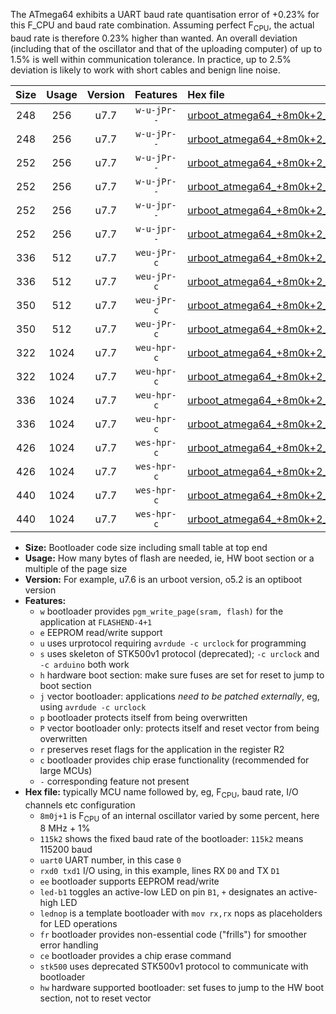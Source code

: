 The ATmega64 exhibits a UART baud rate quantisation error of +0.23% for this F_CPU and baud rate combination. Assuming perfect F<sub>CPU</sub>, the actual baud rate is therefore 0.23% higher than wanted. An overall deviation (including that of the oscillator and that of the uploading computer) of up to 1.5% is well within communication tolerance. In practice, up to 2.5% deviation is likely to work with short cables and benign line noise.

|Size|Usage|Version|Features|Hex file|
|:-:|:-:|:-:|:-:|:--|
|248|256|u7.7|`w-u-jPr--`|[urboot_atmega64_+8m0k+2_++19k2_uart1_rxd2_txd3_led+b5.hex](https://raw.githubusercontent.com/stefanrueger/urboot.hex/main/mcus/atmega64/internal_oscillator/fcpu_+8m0k+2/br_++19k2/urboot_atmega64_+8m0k+2_++19k2_uart1_rxd2_txd3_led+b5.hex)|
|248|256|u7.7|`w-u-jPr--`|[urboot_atmega64_+8m0k+2_++19k2_uart1_rxd2_txd3_lednop.hex](https://raw.githubusercontent.com/stefanrueger/urboot.hex/main/mcus/atmega64/internal_oscillator/fcpu_+8m0k+2/br_++19k2/urboot_atmega64_+8m0k+2_++19k2_uart1_rxd2_txd3_lednop.hex)|
|252|256|u7.7|`w-u-jPr--`|[urboot_atmega64_+8m0k+2_++19k2_uart0_rxe0_txe1_led+b5_fr.hex](https://raw.githubusercontent.com/stefanrueger/urboot.hex/main/mcus/atmega64/internal_oscillator/fcpu_+8m0k+2/br_++19k2/urboot_atmega64_+8m0k+2_++19k2_uart0_rxe0_txe1_led+b5_fr.hex)|
|252|256|u7.7|`w-u-jPr--`|[urboot_atmega64_+8m0k+2_++19k2_uart0_rxe0_txe1_lednop_fr.hex](https://raw.githubusercontent.com/stefanrueger/urboot.hex/main/mcus/atmega64/internal_oscillator/fcpu_+8m0k+2/br_++19k2/urboot_atmega64_+8m0k+2_++19k2_uart0_rxe0_txe1_lednop_fr.hex)|
|252|256|u7.7|`w-u-jpr--`|[urboot_atmega64_+8m0k+2_++19k2_uart1_rxd2_txd3_led+b5_fr.hex](https://raw.githubusercontent.com/stefanrueger/urboot.hex/main/mcus/atmega64/internal_oscillator/fcpu_+8m0k+2/br_++19k2/urboot_atmega64_+8m0k+2_++19k2_uart1_rxd2_txd3_led+b5_fr.hex)|
|252|256|u7.7|`w-u-jpr--`|[urboot_atmega64_+8m0k+2_++19k2_uart1_rxd2_txd3_lednop_fr.hex](https://raw.githubusercontent.com/stefanrueger/urboot.hex/main/mcus/atmega64/internal_oscillator/fcpu_+8m0k+2/br_++19k2/urboot_atmega64_+8m0k+2_++19k2_uart1_rxd2_txd3_lednop_fr.hex)|
|336|512|u7.7|`weu-jPr-c`|[urboot_atmega64_+8m0k+2_++19k2_uart0_rxe0_txe1_ee_led+b5_fr_ce.hex](https://raw.githubusercontent.com/stefanrueger/urboot.hex/main/mcus/atmega64/internal_oscillator/fcpu_+8m0k+2/br_++19k2/urboot_atmega64_+8m0k+2_++19k2_uart0_rxe0_txe1_ee_led+b5_fr_ce.hex)|
|336|512|u7.7|`weu-jPr-c`|[urboot_atmega64_+8m0k+2_++19k2_uart0_rxe0_txe1_ee_lednop_fr_ce.hex](https://raw.githubusercontent.com/stefanrueger/urboot.hex/main/mcus/atmega64/internal_oscillator/fcpu_+8m0k+2/br_++19k2/urboot_atmega64_+8m0k+2_++19k2_uart0_rxe0_txe1_ee_lednop_fr_ce.hex)|
|350|512|u7.7|`weu-jPr-c`|[urboot_atmega64_+8m0k+2_++19k2_uart1_rxd2_txd3_ee_led+b5_fr_ce.hex](https://raw.githubusercontent.com/stefanrueger/urboot.hex/main/mcus/atmega64/internal_oscillator/fcpu_+8m0k+2/br_++19k2/urboot_atmega64_+8m0k+2_++19k2_uart1_rxd2_txd3_ee_led+b5_fr_ce.hex)|
|350|512|u7.7|`weu-jPr-c`|[urboot_atmega64_+8m0k+2_++19k2_uart1_rxd2_txd3_ee_lednop_fr_ce.hex](https://raw.githubusercontent.com/stefanrueger/urboot.hex/main/mcus/atmega64/internal_oscillator/fcpu_+8m0k+2/br_++19k2/urboot_atmega64_+8m0k+2_++19k2_uart1_rxd2_txd3_ee_lednop_fr_ce.hex)|
|322|1024|u7.7|`weu-hpr-c`|[urboot_atmega64_+8m0k+2_++19k2_uart0_rxe0_txe1_ee_led+b5_fr_ce_hw.hex](https://raw.githubusercontent.com/stefanrueger/urboot.hex/main/mcus/atmega64/internal_oscillator/fcpu_+8m0k+2/br_++19k2/urboot_atmega64_+8m0k+2_++19k2_uart0_rxe0_txe1_ee_led+b5_fr_ce_hw.hex)|
|322|1024|u7.7|`weu-hpr-c`|[urboot_atmega64_+8m0k+2_++19k2_uart0_rxe0_txe1_ee_lednop_fr_ce_hw.hex](https://raw.githubusercontent.com/stefanrueger/urboot.hex/main/mcus/atmega64/internal_oscillator/fcpu_+8m0k+2/br_++19k2/urboot_atmega64_+8m0k+2_++19k2_uart0_rxe0_txe1_ee_lednop_fr_ce_hw.hex)|
|336|1024|u7.7|`weu-hpr-c`|[urboot_atmega64_+8m0k+2_++19k2_uart1_rxd2_txd3_ee_led+b5_fr_ce_hw.hex](https://raw.githubusercontent.com/stefanrueger/urboot.hex/main/mcus/atmega64/internal_oscillator/fcpu_+8m0k+2/br_++19k2/urboot_atmega64_+8m0k+2_++19k2_uart1_rxd2_txd3_ee_led+b5_fr_ce_hw.hex)|
|336|1024|u7.7|`weu-hpr-c`|[urboot_atmega64_+8m0k+2_++19k2_uart1_rxd2_txd3_ee_lednop_fr_ce_hw.hex](https://raw.githubusercontent.com/stefanrueger/urboot.hex/main/mcus/atmega64/internal_oscillator/fcpu_+8m0k+2/br_++19k2/urboot_atmega64_+8m0k+2_++19k2_uart1_rxd2_txd3_ee_lednop_fr_ce_hw.hex)|
|426|1024|u7.7|`wes-hpr-c`|[urboot_atmega64_+8m0k+2_++19k2_uart0_rxe0_txe1_ee_led+b5_fr_ce_stk500_hw.hex](https://raw.githubusercontent.com/stefanrueger/urboot.hex/main/mcus/atmega64/internal_oscillator/fcpu_+8m0k+2/br_++19k2/urboot_atmega64_+8m0k+2_++19k2_uart0_rxe0_txe1_ee_led+b5_fr_ce_stk500_hw.hex)|
|426|1024|u7.7|`wes-hpr-c`|[urboot_atmega64_+8m0k+2_++19k2_uart0_rxe0_txe1_ee_lednop_fr_ce_stk500_hw.hex](https://raw.githubusercontent.com/stefanrueger/urboot.hex/main/mcus/atmega64/internal_oscillator/fcpu_+8m0k+2/br_++19k2/urboot_atmega64_+8m0k+2_++19k2_uart0_rxe0_txe1_ee_lednop_fr_ce_stk500_hw.hex)|
|440|1024|u7.7|`wes-hpr-c`|[urboot_atmega64_+8m0k+2_++19k2_uart1_rxd2_txd3_ee_led+b5_fr_ce_stk500_hw.hex](https://raw.githubusercontent.com/stefanrueger/urboot.hex/main/mcus/atmega64/internal_oscillator/fcpu_+8m0k+2/br_++19k2/urboot_atmega64_+8m0k+2_++19k2_uart1_rxd2_txd3_ee_led+b5_fr_ce_stk500_hw.hex)|
|440|1024|u7.7|`wes-hpr-c`|[urboot_atmega64_+8m0k+2_++19k2_uart1_rxd2_txd3_ee_lednop_fr_ce_stk500_hw.hex](https://raw.githubusercontent.com/stefanrueger/urboot.hex/main/mcus/atmega64/internal_oscillator/fcpu_+8m0k+2/br_++19k2/urboot_atmega64_+8m0k+2_++19k2_uart1_rxd2_txd3_ee_lednop_fr_ce_stk500_hw.hex)|

- **Size:** Bootloader code size including small table at top end
- **Usage:** How many bytes of flash are needed, ie, HW boot section or a multiple of the page size
- **Version:** For example, u7.6 is an urboot version, o5.2 is an optiboot version
- **Features:**
  + `w` bootloader provides `pgm_write_page(sram, flash)` for the application at `FLASHEND-4+1`
  + `e` EEPROM read/write support
  + `u` uses urprotocol requiring `avrdude -c urclock` for programming
  + `s` uses skeleton of STK500v1 protocol (deprecated); `-c urclock` and `-c arduino` both work
  + `h` hardware boot section: make sure fuses are set for reset to jump to boot section
  + `j` vector bootloader: applications *need to be patched externally*, eg, using `avrdude -c urclock`
  + `p` bootloader protects itself from being overwritten
  + `P` vector bootloader only: protects itself and reset vector from being overwritten
  + `r` preserves reset flags for the application in the register R2
  + `c` bootloader provides chip erase functionality (recommended for large MCUs)
  + `-` corresponding feature not present
- **Hex file:** typically MCU name followed by, eg, F<sub>CPU</sub>, baud rate, I/O channels etc configuration
  + `8m0j+1` is F<sub>CPU</sub> of an internal oscillator varied by some percent, here 8 MHz + 1%
  + `115k2` shows the fixed baud rate of the bootloader: `115k2` means 115200 baud
  + `uart0` UART number, in this case `0`
  + `rxd0 txd1` I/O using, in this example, lines RX `D0` and TX `D1`
  + `ee` bootloader supports EEPROM read/write
  + `led-b1` toggles an active-low LED on pin `B1`, `+` designates an active-high LED
  + `lednop` is a template bootloader with `mov rx,rx` nops as placeholders for LED operations
  + `fr` bootloader provides non-essential code ("frills") for smoother error handling
  + `ce` bootloader provides a chip erase command
  + `stk500` uses deprecated STK500v1 protocol to communicate with bootloader
  + `hw` hardware supported bootloader: set fuses to jump to the HW boot section, not to reset vector
